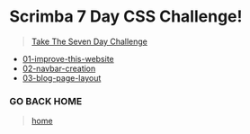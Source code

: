 # Scrimba 7 Day CSS Challenge!

> [Take The Seven Day Challenge](https://csschallenge.scrimba.com/)

- [01-improve-this-website](./01-improve-this-website/readme.md)
- [02-navbar-creation](./02-navbar-creation/readme.md)
- [03-blog-page-layout](./03-blog-page-layout/readme.md)


### GO BACK HOME
> [home](../../readme.md)